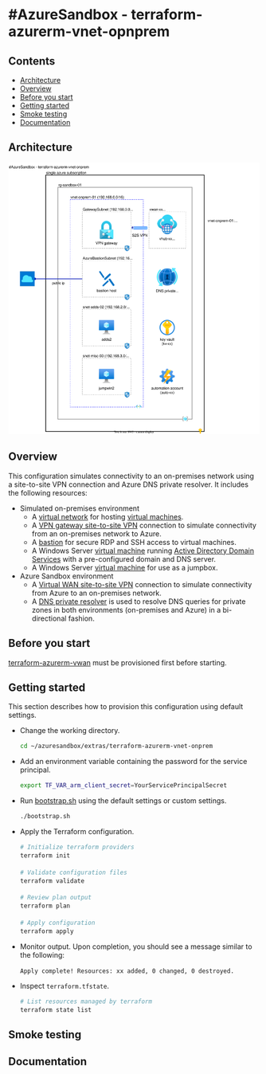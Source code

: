 # #AzureSandbox - terraform-azurerm-vnet-opnprem

## Contents

* [Architecture](#architecture)
* [Overview](#overview)
* [Before you start](#before-you-start)
* [Getting started](#getting-started)
* [Smoke testing](#smoke-testing)
* [Documentation](#documentation)

## Architecture

![vnet-onprem-diagram](./vnet-onprem-diagram.drawio.svg)

## Overview

This configuration simulates connectivity to an on-premises network using a site-to-site VPN connection and Azure DNS private resolver. It includes the following resources:

* Simulated on-premises environment
  * A [virtual network](https://learn.microsoft.com/azure/azure-glossary-cloud-terminology#vnet) for hosting [virtual machines](https://learn.microsoft.com/azure/azure-glossary-cloud-terminology#vm).
  * A [VPN gateway site-to-site VPN](https://learn.microsoft.com/en-us/azure/vpn-gateway/design#s2smulti) connection to simulate connectivity from an on-premises network to Azure.
  * A [bastion](https://learn.microsoft.com/azure/bastion/bastion-overview) for secure RDP and SSH access to virtual machines.
  * A Windows Server [virtual machine](https://learn.microsoft.com/azure/azure-glossary-cloud-terminology#vm) running [Active Directory Domain Services](https://learn.microsoft.com/windows-server/identity/ad-ds/get-started/virtual-dc/active-directory-domain-services-overview) with a pre-configured domain and DNS server.
  * A Windows Server [virtual machine](https://learn.microsoft.com/azure/azure-glossary-cloud-terminology#vm) for use as a jumpbox.
* Azure Sandbox environment
  * A [Virtual WAN site-to-site VPN](https://learn.microsoft.com/en-us/azure/virtual-wan/virtual-wan-about#s2s) connection to simulate connectivity from Azure to an on-premises network.
  * A [DNS private resolver](https://learn.microsoft.com/en-us/azure/dns/dns-private-resolver-overview) is used to resolve DNS queries for private zones in both environments (on-premises and Azure) in a bi-directional fashion.

## Before you start

[terraform-azurerm-vwan](../../terraform-azurerm-vwan/) must be provisioned first before starting.

## Getting started

This section describes how to provision this configuration using default settings.

* Change the working directory.

  ```bash
  cd ~/azuresandbox/extras/terraform-azurerm-vnet-onprem
  ```

* Add an environment variable containing the password for the service principal.

  ```bash
  export TF_VAR_arm_client_secret=YourServicePrincipalSecret
  ```

* Run [bootstrap.sh](./bootstrap.sh) using the default settings or custom settings.

  ```bash
  ./bootstrap.sh
  ```

* Apply the Terraform configuration.

  ```bash
  # Initialize terraform providers
  terraform init

  # Validate configuration files
  terraform validate

  # Review plan output
  terraform plan

  # Apply configuration
  terraform apply
  ```

* Monitor output. Upon completion, you should see a message similar to the following:

  `Apply complete! Resources: xx added, 0 changed, 0 destroyed.`

* Inspect `terraform.tfstate`.

  ```bash
  # List resources managed by terraform
  terraform state list 
  ```

## Smoke testing

## Documentation
